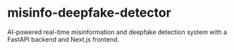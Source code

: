 # misinfo-deepfake-detector
AI-powered real-time misinformation and deepfake detection system with a FastAPI backend and Next.js frontend.

